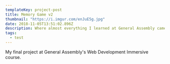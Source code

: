 ```yaml
---
templateKey: project-post
title: Memory Game v2
thumbnail: "https://i.imgur.com/enJuE5g.jpg"
date: 2018-11-05T13:51:02.896Z
description: Where almost everything I learned at General Assembly came together.
tags:
  - test
---
```


My final project at General Assembly's Web Development Immersive course.
